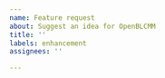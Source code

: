```yaml
---
name: Feature request
about: Suggest an idea for OpenBLCMM
title: ''
labels: enhancement
assignees: ''

---
```



